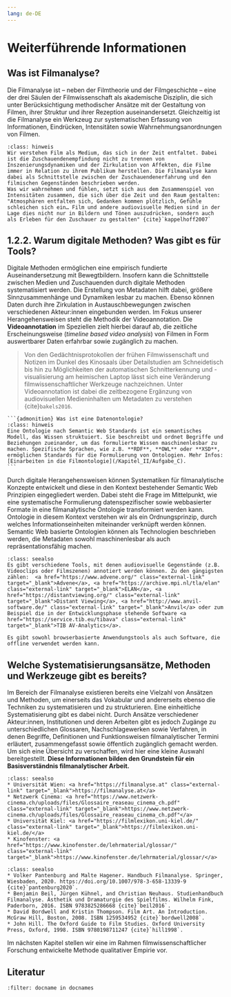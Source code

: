 ```yaml
---
lang: de-DE
---
```

# Weiterführende Informationen
## Was ist Filmanalyse?
Die Filmanalyse ist – neben der Filmtheorie und der Filmgeschichte – eine der drei Säulen der Filmwissenschaft als akademische Disziplin, die sich unter Berücksichtigung methodischer Ansätze mit der Gestaltung von Filmen, ihrer Struktur und ihrer Rezeption auseinandersetzt. Gleichzeitig ist die Filmanalyse ein Werkzeug zur systematischen Erfassung von Informationen, Eindrücken, Intensitäten sowie Wahrnehmungsanordnungen von Filmen.

```{admonition} Wie verstehen wir Filmanalyse?
:class: hinweis
Wir verstehen Film als Medium, das sich in der Zeit entfaltet. Dabei ist die Zuschauendenempfindung nicht zu trennen von Inszenierungsdynamiken und der Zirkulation von Affekten, die Filme immer in Relation zu ihrem Publikum herstellen. Die Filmanalyse kann dabei als Schnittstelle zwischen der Zuschauendenerfahrung und den filmischen Gegenständen beschrieben werden.
Was wir wahrnehmen und fühlen, setzt sich aus dem Zusammenspiel von Intensitäten zusammen, die sich über die Zeit und den Raum gestalten: "Atmosphären entfalten sich, Gedanken kommen plötzlich, Gefühle schleichen sich ein… Film und andere audiovisuelle Medien sind in der Lage dies nicht nur in Bildern und Tönen auszudrücken, sondern auch als Erleben für den Zuschauer zu gestalten" {cite}`kappelhoff2007`
```

<h2>1.2.2. Warum digitale Methoden? Was gibt es für Tools?</h2>

Digitale Methoden ermöglichen eine empirisch fundierte Auseinandersetzung mit Bewegtbildern. Insofern kann die Schnittstelle zwischen Medien und Zuschauenden durch digitale Methoden systematisiert werden. Die Erstellung von Metadaten hilft dabei, größere Sinnzusammenhänge und Dynamiken lesbar zu machen. Ebenso können Daten durch ihre Zirkulation in Austauschbewegungen zwischen verschiedenen Akteur:innen eingebunden werden. Im Fokus unserer Herangehensweisen steht die Methodik der Videoannotation. Die **Videoannotation** im Speziellen zielt hierbei darauf ab, die zeitliche Erscheinungsweise (*timeline based video analysis*) von Filmen in Form auswertbarer Daten erfahrbar sowie zugänglich zu machen. 

> Von den Gedächtnisprotokollen der frühen Filmwissenschaft und Notizen im Dunkel des Kinosaals über Detailstudien am Schneidetisch bis hin zu Möglichkeiten der automatischen Schnitterkennung und -visualisierung am heimischen Laptop lässt sich eine Veränderung filmwissenschaftlicher Werkzeuge nachzeichnen. Unter Videoannotation ist dabei die zeitbezogene Ergänzung von audiovisuellen Medieninhalten um Metadaten zu verstehen {cite}`bakels2016`.

````{margin}
```{admonition} Was ist eine Datenontologie?
:class: hinweis
Eine Ontologie nach Semantic Web Standards ist ein semantisches Modell, das Wissen struktuiert. Sie beschreibt und ordnet Begriffe und Beziehungen zueinander, um das formulierte Wissen maschinenlesbar zu machen. Spezifische Sprachen, wie z.B. **RDF**, **OWL** oder **XSD**, ermöglichen Standards für die Formulierung von Ontologien. Mehr Infos: [Einarbeiten in die Filmontologie](/Kapitel_II/Aufgabe_C).
```
````
Durch digitale Herangehensweisen können Systematiken für filmanalytische Konzepte entwickelt und diese in den Kontext bestehender Semantic Web Prinzipien eingegliedert werden. Dabei steht die Frage im Mittelpunkt, wie eine systematische Formulierung datenspezifischer sowie webbasierter Formate in eine filmanalytische Ontologie transformiert werden kann. Ontologie in diesem Kontext verstehen wir als ein Ordnungsprinzip, durch welches Informationseinheiten miteinander verknüpft werden können. Semantic Web basierte Ontologien können als Technologien beschrieben werden, die Metadaten sowohl maschinenlesbar als auch repräsentationsfähig machen.

```{admonition} Tools für die Annotation audiovisueller Gegenstände
:class: seealso
Es gibt verschiedene Tools, mit denen audiovisuelle Gegenstände (z.B. Videoclips oder Filmszenen) annotiert werden können. Zu den gängigsten zählen:  <a href="https://www.advene.org/" class="external-link" target="_blank">Advene</a>, <a href="https://archive.mpi.nl/tla/elan" class="external-link" target="_blank">ELAN</a>, <a href="https://distantviewing.org/" class="external-link" target="_blank">Distant Viewing</a>, <a href="http://www.anvil-software.de/" class="external-link" target="_blank">Anvil</a> oder zum Beispiel die in der Entwicklungsphase stehende Software <a href="https://service.tib.eu/tibava" class="external-link" target="_blank">TIB AV-Analytics</a>.

Es gibt sowohl browserbasierte Anwendungstools als auch Software, die offline verwendet werden kann.
```
## Welche Systematisierungsansätze, Methoden und Werkzeuge gibt es bereits?
Im Bereich der Filmanalyse existieren bereits eine Vielzahl von Ansätzen und Methoden, um einerseits das Vokabular und andererseits ebenso die Techniken zu systematisieren und zu strukturieren. 
Eine einheitliche Systematisierung gibt es dabei nicht. Durch Ansätze verschiedener Akteur:innen, Institutionen und deren Arbeiten gibt es jedoch Zugänge zu unterschiedlichen Glossaren, Nachschlagewerken sowie Verfahren, in denen Begriffe, Definitionen und Funktionsweisen filmanalytischer Termini erläutert, zusammengefasst sowie öffentlich zugänglich gemacht werden. Um sich eine Übersicht zu verschaffen, wird hier eine kleine Auswahl bereitgestellt. **Diese Informationen bilden den Grundstein für ein Basisverständnis filmanalytischer Arbeit.** 

```{admonition} Glossare & Nachschlagewerke (z.B. für Grundbegriffe)
:class: seealso
* Universität Wien: <a href="https://filmanalyse.at" class="external-link" target="_blank">https://filmanalyse.at</a>
* Netzwerk Cinema: <a href="https://www.netzwerk-cinema.ch/uploads/files/Glossaire_reaseau_cinema_ch.pdf" class="external-link" target="_blank">https://www.netzwerk-cinema.ch/uploads/files/Glossaire_reaseau_cinema_ch.pdf"</a>
* Universität Kiel: <a href="https://filmlexikon.uni-kiel.de/" class="external-link" target="_blank">https://filmlexikon.uni-kiel.de/</a>
* Kinofenster: <a href="https://www.kinofenster.de/lehrmaterial/glossar/" class="external-link" target="_blank">https://www.kinofenster.de/lehrmaterial/glossar/</a>
```

```{admonition} Weiterführende Literatur
:class: seealso
* Volker Pantenburg and Malte Hagener. Handbuch Filmanalyse. Springer, Wiesbaden, 2020. https://doi.org/10.1007/978-3-658-13339-9 {cite}`pantenburg2020`.
* Benjamin Beil, Jürgen Kühnel, and Christian Neuhaus. Studienhandbuch Filmanalyse. Ästhetik und Dramaturgie des Spielfilms. Wilhelm Fink, Paderborn, 2016. ISBN 9783825286668 {cite}`beil2016`.
* David Bordwell and Kristin Thompson. Film Art. An Introduction. McGraw Hill, Boston, 2008. ISBN 1259534952 {cite}`bordwell2008`.
* John Hill. The Oxford Guide to Film Studies. Oxford University Press, Oxford, 1998. ISBN 9780198711247 {cite}`hill1998`.
```
Im nächsten Kapitel stellen wir eine im Rahmen filmwissenschaftlicher Forschung entwickelte Methode qualitativer Empirie vor. 

## Literatur

```{bibliography}
:filter: docname in docnames
```